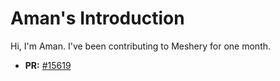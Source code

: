 # Aman's Introduction

Hi, I'm Aman. I've been contributing to Meshery for one month.

- **PR:** [#15619](https://github.com/meshery/meshery/pull/15619)
